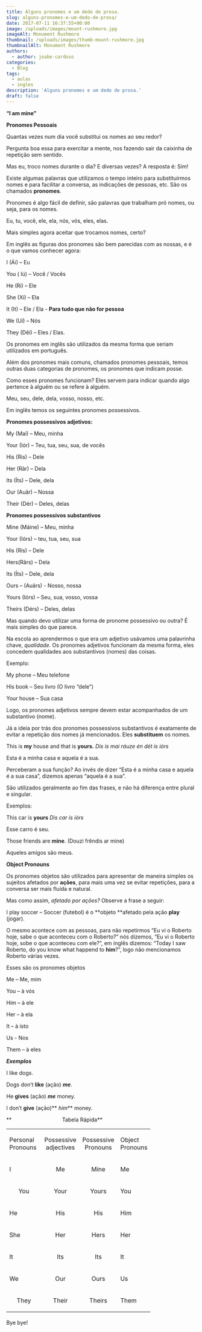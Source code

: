 ```yaml
---
title: Alguns pronomes e um dedo de prosa.
slug: alguns-pronomes-e-um-dedo-de-prosa/
date: 2017-07-11 16:37:55+00:00
image: /uploads/images/mount-rushmore.jpg
imageAlt: Monument Rushmore
thumbnail: /uploads/images/thumb-mount-rushmore.jpg
thumbnailAlt: Monument Rushmore
authors:
  - author: joabe-cardoso
categories:
  - Blog
tags:
  - aulas
  - ingles
description: 'Alguns pronomes e um dedo de prosa.'
draft: false
---
```


**“I am mine”**

**Pronomes Pessoais**

Quantas vezes num dia você substitui os nomes ao seu redor?

Pergunta boa essa para exercitar a mente, nos fazendo sair da caixinha de repetição sem sentido.

Mas eu, troco nomes durante o dia? E diversas vezes? A resposta é: Sim!

Existe algumas palavras que utilizamos o tempo inteiro para substituirmos nomes e para facilitar a conversa, as indicações de pessoas, etc. São os chamados **pronomes**.

Pronomes é algo fácil de definir, são palavras que trabalham pró nomes, ou seja, para os nomes.

Eu, tu, você, ele, ela, nós, vós, eles, elas.

Mais simples agora aceitar que trocamos nomes, certo?

Em inglês as figuras dos pronomes são bem parecidas com as nossas, e é o que vamos conhecer agora:

I (Ái) – Eu

You ( Iú) – Você / Vocês

He (Ri) – Ele

She (Xi) – Ela

It (It) – Ele / Ela - **Para tudo que não for pessoa**

We (Uí) – Nós

They (Dêi) – Eles / Elas.

Os pronomes em inglês são utilizados da mesma forma que seriam utilizados em português.

Além dos pronomes mais comuns, chamados pronomes pessoais, temos outras duas categorias de pronomes, os pronomes que indicam posse.

Como esses pronomes funcionam? Eles servem para indicar quando algo pertence à alguém ou se refere à alguém.

Meu, seu, dele, dela, vosso, nosso, etc.

Em inglês temos os seguintes pronomes possessivos.

**Pronomes possessivos adjetivos:**

My (Mai) – Meu, minha

Your (Iór) – Teu, tua, seu, sua, de vocês

His (Ris) – Dele

Her (Rãr) – Dela

Its (Íts) – Dele, dela

Our (Auãr) – Nossa

Their (Dér) – Deles, delas

**Pronomes possessivos substantivos**

Mine (Máine) – Meu, minha

Your (Iórs) – teu, tua, seu, sua

His (Ris) – Dele

Hers(Rãrs) – Dela

Its (Íts) – Dele, dela

Ours – (Auãrs) - Nosso, nossa

Yours (Iórs) – Seu, sua, vosso, vossa

Theirs (Dérs) – Deles, delas

Mas quando devo utilizar uma forma de pronome possessivo ou outra? É mais simples do que parece.

Na escola ao aprendermos o que era um adjetivo usávamos uma palavrinha chave, _qualidade_. Os pronomes adjetivos funcionam da mesma forma, eles concedem qualidades aos substantivos (nomes) das coisas.

Exemplo:

My phone – Meu telefone

His book – Seu livro (O livro “dele”)

Your house – Sua casa

Logo, os pronomes adjetivos sempre devem estar acompanhados de um substantivo (nome).

Já a ideia por trás dos pronomes possessivos substantivos é exatamente de evitar a repetição dos nomes já mencionados. Eles **substituem** os nomes.

This is **my** house and that is **yours.**
_Dis is mai ráuze én dét is iórs_

Esta é a minha casa e aquela é a sua.

Perceberam a sua função? Ao invés de dizer “Esta é a minha casa e aquela é a sua casa”, dizemos apenas “aquela é a sua”.

São utilizados geralmente ao fim das frases, e não há diferença entre plural e singular.

Exemplos:

This car is **yours**
_Dis car is iórs_

Esse carro é seu.

Those friends are **mine**. (Douzi frêndis ar mine)

Aqueles amigos são meus.

**Object Pronouns**

Os pronomes objetos são utilizados para apresentar de maneira simples os sujeitos afetados por **ações**, para mais uma vez se evitar repetições, para a conversa ser mais fluída e natural.

Mas como assim, _afetado por ações?_ Observe a frase a seguir:

I play soccer – Soccer (futebol) é o **objeto **afetado pela ação **play** (jogar).

O mesmo acontece com as pessoas, para não repetirmos “Eu vi o Roberto hoje, sabe o que aconteceu com o Roberto?” nós dizemos, “Eu vi o Roberto hoje, sobe o que aconteceu com ele?”, em inglês dizemos: “Today I saw Roberto, do you know what happend to **him**?”, logo não mencionamos Roberto várias vezes.

Esses são os pronomes objetos

Me – Me, mim

You – à vós

Him – à ele

Her – à ela

It – à isto

Us - Nos

Them – à eles

**_Exemplos_**

I like dogs.

Dogs don’t **like** (ação) _**me**_.

He **gives** (ação) **_me_** money.

I don’t **give** (ação)** _him_** money.

**                                  Tabela Rápida**

<table width="391" style="height: 489px;" >
<tbody >
<tr >

<td width="77" >

Personal Pronouns

</td>

<td width="79" style="text-align: center;" >Possessive adjectives
</td>

<td width="79" style="text-align: center;" >Possessive Pronouns
</td>

<td width="66" >

Object Pronouns

</td>
</tr>
<tr >

<td width="77" >

I

</td>

<td width="79" style="text-align: center;" >Me
</td>

<td width="79" style="text-align: center;" >Mine
</td>

<td width="66" >

Me

</td>
</tr>
<tr >

<td width="77" style="text-align: center;" >You
</td>

<td width="79" style="text-align: center;" >Your
</td>

<td width="79" style="text-align: center;" >Yours
</td>

<td width="66" >

You

</td>
</tr>
<tr >

<td width="77" >

He

</td>

<td width="79" style="text-align: center;" >His
</td>

<td width="79" style="text-align: center;" >His
</td>

<td width="66" >

Him

</td>
</tr>
<tr >

<td width="77" >

She

</td>

<td width="79" style="text-align: center;" >Her
</td>

<td width="79" style="text-align: center;" >Hers
</td>

<td width="66" >

Her

</td>
</tr>
<tr >

<td width="77" >

It

</td>

<td width="79" style="text-align: center;" >Its
</td>

<td width="79" style="text-align: center;" >Its
</td>

<td width="66" >

It

</td>
</tr>
<tr >

<td width="77" >

We

</td>

<td width="79" style="text-align: center;" >Our
</td>

<td width="79" style="text-align: center;" >Ours
</td>

<td width="66" >

Us

</td>
</tr>
<tr >

<td width="77" style="text-align: center;" >They
</td>

<td width="79" style="text-align: center;" >Their
</td>

<td width="79" style="text-align: center;" >Theirs
</td>

<td width="66" >

Them

</td>
</tr>
</tbody>
</table>
Bye bye!
